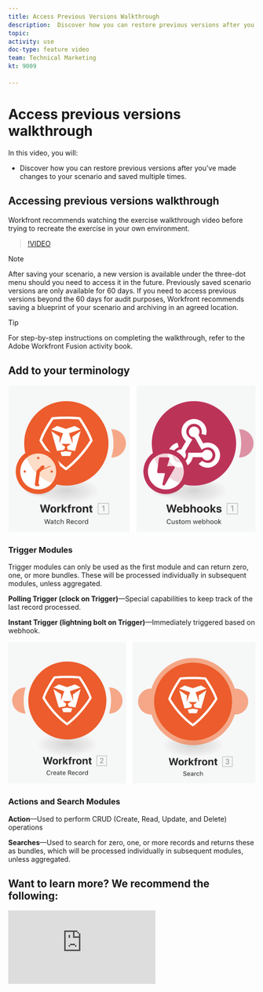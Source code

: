 ```yaml
---
title: Access Previous Versions Walkthrough
description:  Discover how you can restore previous versions after you’ve made changes to your scenario and saved them in [!DNL Adobe Workfront Fusion].
topic: 
activity: use
doc-type: feature video
team: Technical Marketing
kt: 9009 

---
```

# Access previous versions walkthrough

In this video, you will:

*  Discover how you can restore previous versions after you’ve made changes to your scenario and saved multiple times.

## Accessing previous versions walkthrough

Workfront recommends watching the exercise walkthrough video before trying to recreate the exercise in your own environment.

>[!VIDEO](https://video.tv.adobe.com/v/335268/?quality=12)

>[!NOTE]
>
>After saving your scenario, a new version is available under the three-dot menu should you need to access it in the future. Previously saved scenario versions are only available for 60 days. If you need to access previous versions beyond the 60 days for audit purposes, Workfront recommends saving a blueprint of your scenario and archiving in an agreed location.

>[!TIP]
>
>For step-by-step instructions on completing the walkthrough, refer to the Adobe Workfront Fusion activity book.

## Add to your terminology

![An image of a watch record and a custom webhook module](assets/understand-the-basics-3.png)

### Trigger Modules

Trigger modules can only be used as the first module and can return zero, one, or more bundles. These will be processed individually in subsequent modules, unless aggregated.  

**Polling Trigger (clock on Trigger)**—Special capabilities to keep track of the last record processed.

**Instant Trigger (lightning bolt on Trigger)**—Immediately triggered based on webhook.

![An image of a create record and a search module](assets/understand-the-basics-4.png)

### Actions and Search Modules

**Action**—Used to perform CRUD (Create, Read, Update, and Delete) operations

**Searches**—Used to search for zero, one, or more records and returns these as bundles, which will be processed individually in subsequent modules, unless aggregated.

## Want to learn more? We recommend the following:

![Workfront Fusion documentation](https://experienceleague.adobe.com/docs/workfront/using/adobe-workfront-fusion/workfront-fusion-2.html?lang=en)
